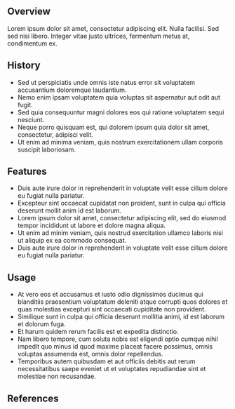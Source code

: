 ## Overview
Lorem ipsum dolor sit amet, consectetur adipiscing elit. Nulla facilisi. Sed sed nisi libero. Integer vitae justo ultrices, fermentum metus at, condimentum ex.

## History
- Sed ut perspiciatis unde omnis iste natus error sit voluptatem accusantium doloremque laudantium.
- Nemo enim ipsam voluptatem quia voluptas sit aspernatur aut odit aut fugit.
- Sed quia consequuntur magni dolores eos qui ratione voluptatem sequi nesciunt.
- Neque porro quisquam est, qui dolorem ipsum quia dolor sit amet, consectetur, adipisci velit.
- Ut enim ad minima veniam, quis nostrum exercitationem ullam corporis suscipit laboriosam.

## Features
- Duis aute irure dolor in reprehenderit in voluptate velit esse cillum dolore eu fugiat nulla pariatur.
- Excepteur sint occaecat cupidatat non proident, sunt in culpa qui officia deserunt mollit anim id est laborum.
- Lorem ipsum dolor sit amet, consectetur adipiscing elit, sed do eiusmod tempor incididunt ut labore et dolore magna aliqua.
- Ut enim ad minim veniam, quis nostrud exercitation ullamco laboris nisi ut aliquip ex ea commodo consequat.
- Duis aute irure dolor in reprehenderit in voluptate velit esse cillum dolore eu fugiat nulla pariatur.

## Usage
- At vero eos et accusamus et iusto odio dignissimos ducimus qui blanditiis praesentium voluptatum deleniti atque corrupti quos dolores et quas molestias excepturi sint occaecati cupiditate non provident.
- Similique sunt in culpa qui officia deserunt mollitia animi, id est laborum et dolorum fuga.
- Et harum quidem rerum facilis est et expedita distinctio.
- Nam libero tempore, cum soluta nobis est eligendi optio cumque nihil impedit quo minus id quod maxime placeat facere possimus, omnis voluptas assumenda est, omnis dolor repellendus.
- Temporibus autem quibusdam et aut officiis debitis aut rerum necessitatibus saepe eveniet ut et voluptates repudiandae sint et molestiae non recusandae.

## References
